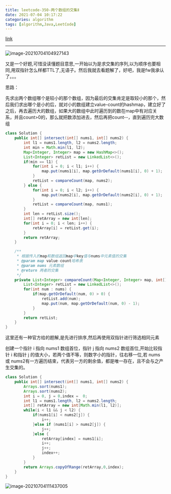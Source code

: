 ```yaml
---
title: leetcode-350-两个数组的交集Ⅱ
date: 2021-07-04 10:17:22
categories: algorithm
tags: [algorithm,Java,LeetCode]
---
```


[link](https://leetcode-cn.com/problems/intersection-of-two-arrays-ii/)

<hr/>

![image-20210704104927143](https://gitee.com/cao_ziqiang/img/raw/master/20210704104927.png)

又是一个好题,可惜没读懂题目意思,一开始以为是求交集的序列,以为顺序也要相同,用双指针怎么样都TTL了,无语子。然后我就去看题解了，好吧，我是fw我承认了。。。

思路：

先求出两个数组哪个是较小的那个数组，因为最后的交集肯定是取较小的那个，然后我们求出哪个是小的后，就对小的数组建立value-count的hashmap，建立好了之后，再去遍历大的数组，如果大的数组中此时遍历到的数在map中有对应关系，并且count>0的，那么就把数添加进去，然后再把count--，直到遍历完大数组

```java
class Solution {
    public int[] intersect(int[] nums1, int[] nums2) {
        int l1 = nums1.length, l2 = nums2.length;
        int min = Math.min(l1, l2);
        Map<Integer, Integer> map = new HashMap<>();
        List<Integer> retList = new LinkedList<>();
        if(min == l1) {
            for(int i = 0; i < l1; i++) {
                map.put(nums1[i], map.getOrDefault(nums1[i], 0) + 1);
            }
            retList = compareCount(map, nums2);
        } else {
            for(int i = 0; i < l2; i++) {
                map.put(nums2[i], map.getOrDefault(nums2[i], 0) + 1);
            }
            retList = compareCount(map, nums1);
        }
        int len = retList.size();
        int[] retArray = new int[len];
        for(int i = 0; i < len; i++) {
            retArray[i] = retList.get(i);
        }
        return retArray;
    }

    /**
     * 根据传入的map和数组返回map中key值与nums中元素值的交集
     * @param map value-count哈希表
     * @param nums 元素数组
     * @return 两者的交集
     */
    private List<Integer> compareCount(Map<Integer, Integer> map, int[] nums) {
        List<Integer> retList = new LinkedList<>();
        for(int num : nums) {
            if(map.getOrDefault(num, 0) > 0) {
                retList.add(num);
                map.put(num, map.getOrDefault(num, 0) - 1);
            }
        }
        return retList;
    }
}
```

这里还有一种官方给的题解,是先进行排序,然后再使用双指针进行筛选相同元素

创建一个指针 i 指向 nums1 数组首位，指针 j 指向 nums2 数组首位,开始比较指针 i 和指针 j 的值大小，若两个值不等，则数字小的指针，往右移一位,若 nums 或 nums2有一方遍历结束，代表另一方的剩余值，都是唯一存在，且不会与之产生交集的。

```java
class Solution {
	public int[] intersect(int[] nums1, int[] nums2) {
        Arrays.sort(nums1);
        Arrays.sort(nums2);
        int i = 0, j = 0,index =  0;
        int l1 = nums1.length, l2 = nums2.length;
        int[] retArray = new int[Math.min(l1, l2)];
        while(i < l1 && j < l2) {
            if(nums1[i] < nums2[j]) {
                i++;
            }else if (nums1[i] > nums2[j]) {
                j++;
            }else {
                retArray[index] = nums1[i];
                i++;
                j++;
                index++;
            }
        }
        return Arrays.copyOfRange(retArray,0,index);
    }
}
```

![image-20210704111437005](https://gitee.com/cao_ziqiang/img/raw/master/20210704111437.png)

